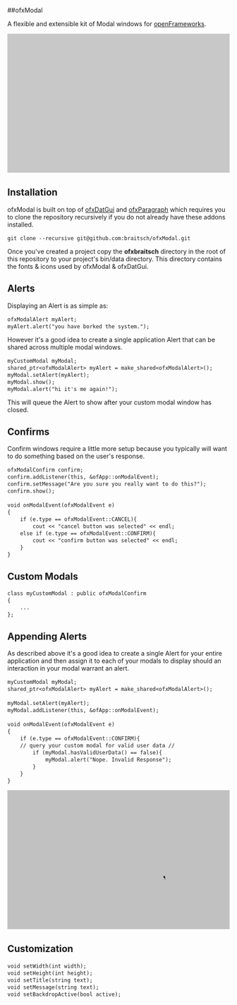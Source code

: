 ##ofxModal

A flexible and extensible kit of Modal windows for [openFrameworks](http://openframeworks.cc/).

![ofxModalAlert](./readme-imgs/ofxModalAlert.gif)

## Installation

ofxModal is built on top of [ofxDatGui](https://github.com/braitsch/ofxDatGui) and [ofxParagraph](https://github.com/braitsch/ofxParagraph) which requires you to clone the repository recursively if you do not already have these addons installed.

	git clone --recursive git@github.com:braitsch/ofxModal.git


Once you've created a project copy the **ofxbraitsch** directory in the root of this repository to your project's bin/data directory. This directory contains the fonts & icons used by ofxModal & ofxDatGui.

## Alerts
Displaying an Alert is as simple as:

	ofxModalAlert myAlert;
	myAlert.alert("you have borked the system.");

However it's a good idea to create a single application Alert that can be shared across multiple modal windows.

	myCustomModal myModal;
	shared_ptr<ofxModalAlert> myAlert = make_shared<ofxModalAlert>();
	myModal.setAlert(myAlert);
	myModal.show();
	myModal.alert("hi it's me again!");
	
This will queue the Alert to show after your custom modal window has closed.

## Confirms
Confirm windows require a little more setup because you typically will want to do something based on the user's response.

	ofxModalConfirm confirm;
	confirm.addListener(this, &ofApp::onModalEvent);
	confirm.setMessage("Are you sure you really want to do this?");
	confirm.show();
	
	void onModalEvent(ofxModalEvent e)
	{
		if (e.type == ofxModalEvent::CANCEL){
			cout << "cancel button was selected" << endl;
		else if (e.type == ofxModalEvent::CONFIRM){
			cout << "confirm button was selected" << endl;
		}
	}

## Custom Modals

	class myCustomModal : public ofxModalConfirm
	{
		...
	};

## Appending Alerts
As described above it's a good idea to create a single Alert for your entire application and then assign it to each of your modals to display should an interaction in your modal warrant an alert.

	myCustomModal myModal;
	shared_ptr<ofxModalAlert> myAlert = make_shared<ofxModalAlert>();

	myModal.setAlert(myAlert);
	myModal.addListener(this, &ofApp::onModalEvent);
	
	void onModalEvent(ofxModalEvent e)
	{
		if (e.type == ofxModalEvent::CONFIRM){
		// query your custom modal for valid user data //
			if (myModal.hasValidUserData() == false){
				myModal.alert("Nope. Invalid Response");
			}
		}
	}

![ofxModalAlert](./readme-imgs/ofxModalAutoAlert.gif)

## Customization

	void setWidth(int width);
	void setHeight(int height);
	void setTitle(string text);
	void setMessage(string text);
	void setBackdropActive(bool active);

	
